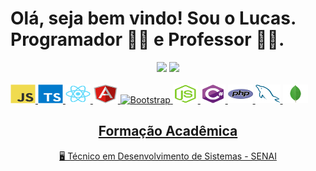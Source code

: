 # Olá, seja bem vindo! Sou o Lucas. Programador 👨‍💻 e Professor 👨‍🏫.

<div align="center">
  <img height="180em" src="https://github-readme-stats.vercel.app/api?username=lucassimionatooficial&show_icons=true&theme=tokyonight"/>
  <img height="180em" src="https://github-readme-stats.vercel.app/api/top-langs/?username=lucassimionatooficial&layout=compact&theme=tokyonight"/>
</div>
<br>

<a href="#" align="center">
  <img alt="Javascript" height="30" width="40" src="https://raw.githubusercontent.com/devicons/devicon/master/icons/javascript/javascript-original.svg">
  <img alt="Typescript" height="30" width="40" src="https://raw.githubusercontent.com/devicons/devicon/master/icons/typescript/typescript-original.svg">
  <img alt="React JS"   height="30" width="40" src="https://raw.githubusercontent.com/devicons/devicon/master/icons/react/react-original.svg">
  <img alt="Angular"    height="30" width="40" src="https://raw.githubusercontent.com/devicons/devicon/master/icons/angularjs/angularjs-original.svg">
  <img alt="Bootstrap"  height="30" width="40" src="https://cdn.jsdelivr.net/gh/devicons/devicon/icons/bootstrap/bootstrap-original.svg">
  <img alt="Node JS"    height="30" width="40" src="https://raw.githubusercontent.com/devicons/devicon/master/icons/nodejs/nodejs-original.svg">
  <img alt="C#"         height="30" width="40" src="https://raw.githubusercontent.com/devicons/devicon/master/icons/csharp/csharp-original.svg">
  <img alt="PHP"        height="30" width="40" src="https://raw.githubusercontent.com/devicons/devicon/master/icons/php/php-original.svg">
  <img alt="My SQL"     height="30" width="40" src="https://raw.githubusercontent.com/devicons/devicon/master/icons/mysql/mysql-original.svg">
  <img alt="Mongo DB"   height="30" width="40" src="https://raw.githubusercontent.com/devicons/devicon/master/icons/mongodb/mongodb-original.svg">
</div>

## Formação Acadêmica
🖥️ Técnico em Desenvolvimento de Sistemas - SENAI

<!-- ## Certificações
<div align="center">
  
</div> --->
